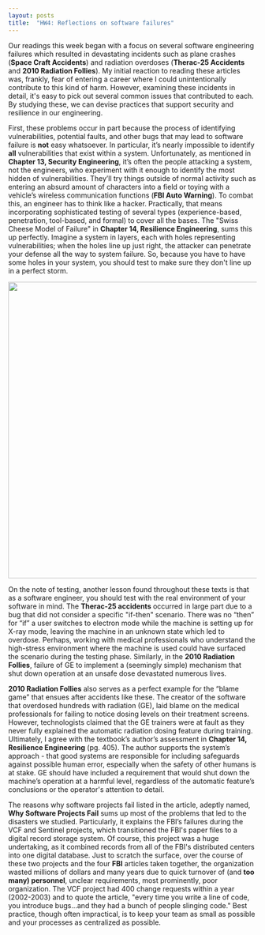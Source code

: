 ```yaml
---
layout: posts
title:  "HW4: Reflections on software failures"
---
```

Our readings this week began with a focus on several software engineering failures which resulted in devastating incidents such as plane crashes (**Space Craft Accidents**) and radiation overdoses (**Therac-25 Accidents** and **2010 Radiation Follies**). My initial reaction to reading these articles was, frankly, fear of entering a career where I could unintentionally contribute to this kind of harm. However, examining these incidents in detail, it's easy to pick out several common issues that contributed to each. By studying these, we can devise practices that support security and resilience in our engineering. 

First, these problems occur in part because the process of identifying vulnerabilities, potential faults, and other bugs that may lead to software failure is **not** easy whatsoever. In particular, it’s nearly impossible to identify **all** vulnerabilities that exist within a system. Unfortunately, as mentioned in **Chapter 13, Security Engineering**, it’s often the people attacking a system, not the engineers, who experiment with it enough to identify the most hidden of vulnerabilities. They’ll try things outside of normal activity such as entering an absurd amount of characters into a field or toying with a vehicle’s wireless communication functions (**FBI Auto Warning**). To combat this, an engineer has to think like a hacker. Practically, that means incorporating sophisticated testing of several types (experience-based, penetration, tool-based, and formal) to cover all the bases. The "Swiss Cheese Model of Failure" in **Chapter 14, Resilience Engineering**, sums this up perfectly. Imagine a system in layers, each with holes representing vulnerabilities; when the holes line up just right, the attacker can penetrate your defense all the way to system failure. So, because you have to have some holes in your system, you should test to make sure they don't line up in a perfect storm.

<img src="https://lh3.googleusercontent.com/proxy/xyZ_TChCc_yUqxLxHw-2O78KcXjW4N60KtAHiRuMHE8GPipS0Teo4qWnxc96FBCkLYlLfXShtus9AI1GDzG8elflIKGkY1bCIiI2LSifZYgErYne5G8" width="600">

On the note of testing, another lesson found throughout these texts is that as a software engineer, you should test with the real environment of your software in mind. The **Therac-25 accidents** occurred in large part due to a bug that did not consider a specific "if-then" scenario. There was no “then” for “if” a user switches to electron mode while the machine is setting up for X-ray mode, leaving the machine in an unknown state which led to overdose. Perhaps, working with medical professionals who understand the high-stress environment where the machine is used could have surfaced the scenario during the testing phase. Similarly, in the **2010 Radiation Follies**, failure of GE to implement a (seemingly simple) mechanism that shut down operation at an unsafe dose devastated numerous lives. 

**2010 Radiation Follies** also serves as a perfect example for the “blame game” that ensues after accidents like these. The creator of the software that overdosed hundreds with radiation (GE), laid blame on the medical professionals for failing to notice dosing levels on their treatment screens. However, technologists claimed that the GE trainers were at fault as they never fully explained the automatic radiation dosing feature during training. Ultimately, I agree with the textbook’s author’s assessment in **Chapter 14, Resilience Engineering** (pg. 405). The author supports the system’s approach - that good systems are responsible for including safeguards against possible human error, especially when the safety of other humans is at stake. GE should have included a requirement that would shut down the machine’s operation at a harmful level, regardless of the automatic feature’s conclusions or the operator's attention to detail.

The reasons why software projects fail listed in the article, adeptly named, **Why Software Projects Fail** sums up most of the problems that led to the disasters we studied. Particularly, it explains the FBI’s failures during the VCF and Sentinel projects, which transitioned the FBI's paper files to a digital record storage system. Of course, this project was a huge undertaking, as it combined records from all of the FBI's distributed centers into one digital database. Just to scratch the surface, over the course of these two projects and the four **FBI** articles taken together, the organization wasted millions of dollars and many years due to quick turnover of (and **too many) personnel**, unclear requirements, most prominently, poor organization. The VCF project had 400 change requests within a year (2002-2003) and to quote the article, "every time you write a line of code, you introduce bugs...and they had a bunch of people slinging code." Best practice, though often impractical, is to keep your team as small as possible and your processes as centralized as possible.
